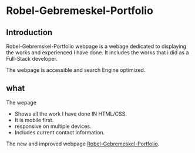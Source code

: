 # Robel-Gebremeskel-Portfolio

## Introduction

Robel-Gebremskel-Portfolio webpage is a webage dedicated to displaying the works and experienced I have done. It includes the works that i did as a Full-Stack developer.

The webpage is accessible and search Engine optimized.  

## what

The wepage 
 - Shows all the work I have done IN HTML/CSS.
 - It is mobile first.
 - responsive on multiple devices.
 - Includes current contact information.
 

 
 


 The new and improved webpage [Robel-Gebremeskel-Portfolio](https://robel-codes.github.io/Robel-Gebremeskel-Portfolio/).
